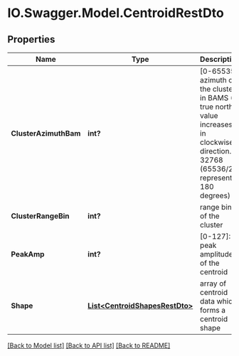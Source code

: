 # IO.Swagger.Model.CentroidRestDto
## Properties

Name | Type | Description | Notes
------------ | ------------- | ------------- | -------------
**ClusterAzimuthBam** | **int?** | [0-65535]: azimuth of the cluster in BAMS (0 true north. value increases in clockwise direction. 32768 (65536/2) represents 180 degrees) | [optional] 
**ClusterRangeBin** | **int?** | range bin of the cluster | [optional] 
**PeakAmp** | **int?** | [0-127]: peak amplitude of the centroid | [optional] 
**Shape** | [**List&lt;CentroidShapesRestDto&gt;**](CentroidShapesRestDto.md) | array of centroid data which forms a centroid shape | [optional] 

[[Back to Model list]](../README.md#documentation-for-models) [[Back to API list]](../README.md#documentation-for-api-endpoints) [[Back to README]](../README.md)

